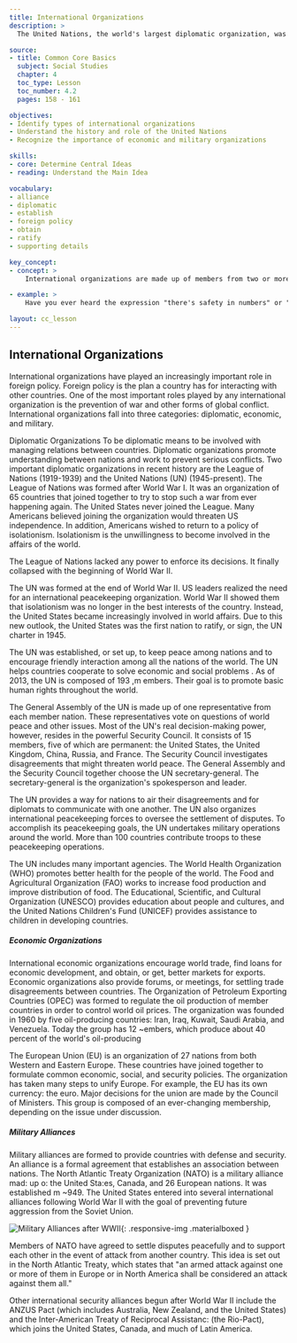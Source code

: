 ```yaml
---
title: International Organizations
description: >
  The United Nations, the world's largest diplomatic organization, was set up to keep peace between nations. Other international organizations have been formed for economic or military reasons.

source:
- title: Common Core Basics
  subject: Social Studies
  chapter: 4
  toc_type: Lesson
  toc_number: 4.2
  pages: 158 - 161

objectives:
- Identify types of international organizations
- Understand the history and role of the United Nations
- Recognize the importance of economic and military organizations

skills:
- core: Determine Central Ideas
- reading: Understand the Main Idea

vocabulary:
- alliance
- diplomatic
- establish
- foreign policy
- obtain
- ratify
- supporting details

key_concept:
- concept: >
    International organizations are made up of members from two or more nations. They are formed for diplomatic, economic, or military reasons.

- example: >
    Have you ever heard the expression "there's safety in numbers" or "there's strength in numbers"? These expressions mean that when people join together. they can help to keep one another safe. A group of people facing danger stands a better chance of survival than one lone person does.<br /><br />The United States and many other countries agree with this idea. They have formed international organizations, organizations whose members come from a variety of nations, to improve the well-being of people around the world.

layout: cc_lesson
---
```

## International Organizations

International organizations have played an increasingly important role in foreign policy. Foreign policy is the plan a country has for interacting with other countries. One of the most important roles played by any international organization is the prevention of war and other forms of global conflict. International organizations fall into three categories: diplomatic, economic, and military.

Diplomatic Organizations To be diplomatic means to be involved with managing relations between countries. Diplomatic organizations promote understanding between nations and work to prevent serious conflicts. Two important diplomatic organizations in recent history are the League of Nations (1919-1939) and the United Nations (UN) (1945-present). The League of Nations was formed after World War I. It was an organization of 65 countries that joined together to try to stop such a war from ever happening again. The United States never joined the League. Many Americans believed joining the organization would threaten US independence. In addition, Americans wished to return to a policy of isolationism. Isolationism is the unwillingness to become involved in the affairs of the world.

The League of Nations lacked any power to enforce its decisions. It finally collapsed with the beginning of World War II.

The UN was formed at the end of World War II. US leaders realized the need for an international peacekeeping organization. World War II showed them that isolationism was no longer in the best interests of the country. Instead, the United States became increasingly involved in world affairs. Due to this new outlook, the United States was the first nation to ratify, or sign, the UN charter in 1945.

The UN was established, or set up, to keep peace among nations and to encourage friendly  interaction among all the nations of the world. The UN helps countries cooperate to solve economic and social problems . As of 2013, the UN is composed of 193 ,m embers. Their goal is to promote basic human rights throughout the world.

The General Assembly of the UN is made up of one representative from each member nation. These representatives vote on questions of world peace and other issues. Most of the UN's real decision-making power, however, resides in the powerful Security Council. It consists of 15 members, five of which are permanent: the United States, the United Kingdom, China, Russia, and France. The Security Council investigates disagreements that might threaten world peace. The General Assembly and the Security Council together choose the UN secretary-general. The secretary-general is the organization's spokesperson and leader.

The UN provides a way for nations to air their disagreements and for diplomats to communicate with one another. The UN also organizes international peacekeeping forces to oversee the settlement of disputes. To accomplish its peacekeeping goals, the UN undertakes military operations around the world. More than 100 countries contribute troops to these peacekeeping operations.

The UN includes many important agencies. The World Health Organization (WHO) promotes better health for the people of the world. The Food and Agricultural Organization (FAO) works to increase food production and improve distribution of food. The Educational, Scientific, and Cultural Organization (UNESCO) provides education about people and cultures, and the United Nations Children's Fund (UNICEF) provides assistance to children in developing countries.

##### Economic Organizations

International economic organizations encourage world trade, find loans for economic development, and obtain, or get, better markets for exports. Economic organizations also provide forums, or meetings, for settling trade disagreements between countries. The Organization of Petroleum Exporting Countries (OPEC) was formed to regulate the oil production of member countries in order to control world oil prices. The organization was founded in 1960 by five oil-producing countries: Iran, Iraq, Kuwait, Saudi Arabia, and Venezuela. Today the group has 12 ~embers, which produce about 40 percent of the world's oil-producing

The European Union (EU) is an organization of 27 nations from both Western and Eastern Europe. These countries have joined together to formulate common economic, social, and security policies. The organization has taken many steps to unify Europe. For example, the EU has its own currency: the euro. Major decisions for the union are made by the Council of Ministers. This group is composed of an ever-changing membership, depending on the issue under discussion.

##### Military Alliances 

Military alliances are formed to provide countries with defense and security. An alliance is a formal agreement that establishes an association between nations. The North Atlantic Treaty Organization (NATO) is a military alliance mad: up o: the United Sta:es, Canada, and 26 European nations. It was established m ~949. The United States entered into several international alliances following World War II with the goal of preventing future aggression from the Soviet Union.

![Military Alliances after WWII](-military-alliances.png){: .responsive-img .materialboxed }

Members of NATO have agreed to settle disputes peacefully and to support each other in the event of attack from another country. This idea is set out in the North Atlantic Treaty, which states that "an armed attack against one or more of them in Europe or in North America shall be considered an attack against them all."

Other international security alliances begun after World War II include the ANZUS Pact (which includes Australia, New Zealand, and the United States) and the Inter-American Treaty of Reciprocal Assistanc: (the Rio-Pact), which joins the United States, Canada, and much of Latin America.
